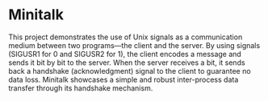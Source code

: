 # Minitalk
This project demonstrates the use of Unix signals as a communication medium between two programs—the client and the server. By using signals (SIGUSR1 for 0 and SIGUSR2 for 1), the client encodes a message and sends it bit by bit to the server. When the server receives a bit, it sends back a handshake (acknowledgment) signal to the client to guarantee no data loss. Minitalk showcases a simple and robust inter-process data transfer through its handshake mechanism.
